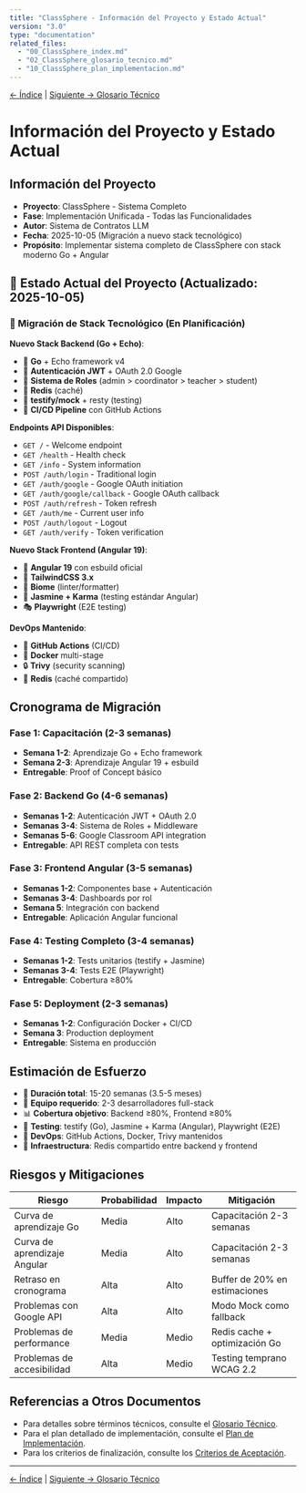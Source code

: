 ```yaml
---
title: "ClassSphere - Información del Proyecto y Estado Actual"
version: "3.0"
type: "documentation"
related_files:
  - "00_ClassSphere_index.md"
  - "02_ClassSphere_glosario_tecnico.md"
  - "10_ClassSphere_plan_implementacion.md"
---
```


[← Índice](00_ClassSphere_index.md) | [Siguiente → Glosario Técnico](02_ClassSphere_glosario_tecnico.md)

# Información del Proyecto y Estado Actual

## Información del Proyecto

- **Proyecto**: ClassSphere - Sistema Completo
- **Fase**: Implementación Unificada - Todas las Funcionalidades
- **Autor**: Sistema de Contratos LLM
- **Fecha**: 2025-10-05 (Migración a nuevo stack tecnológico)
- **Propósito**: Implementar sistema completo de ClassSphere con stack moderno Go + Angular

## 🚀 Estado Actual del Proyecto (Actualizado: 2025-10-05)

### 🔄 Migración de Stack Tecnológico (En Planificación)

**Nuevo Stack Backend (Go + Echo)**:
- 🎯 **Go** + Echo framework v4
- 🔐 **Autenticación JWT** + OAuth 2.0 Google
- 👥 **Sistema de Roles** (admin > coordinator > teacher > student)
- 💾 **Redis** (caché)
- 🧪 **testify/mock** + resty (testing)
- 🔧 **CI/CD Pipeline** con GitHub Actions

**Endpoints API Disponibles**:
- `GET /` - Welcome endpoint
- `GET /health` - Health check
- `GET /info` - System information
- `POST /auth/login` - Traditional login
- `GET /auth/google` - Google OAuth initiation
- `GET /auth/google/callback` - Google OAuth callback
- `POST /auth/refresh` - Token refresh
- `GET /auth/me` - Current user info
- `POST /auth/logout` - Logout
- `GET /auth/verify` - Token verification

**Nuevo Stack Frontend (Angular 19)**:
- 🚀 **Angular 19** con esbuild oficial
- 🎨 **TailwindCSS 3.x**
- 🧹 **Biome** (linter/formatter)
- 🧪 **Jasmine + Karma** (testing estándar Angular)
- 🎭 **Playwright** (E2E testing)

**DevOps Mantenido**:
- 🔧 **GitHub Actions** (CI/CD)
- 🐳 **Docker** multi-stage
- 🔒 **Trivy** (security scanning)
- 💾 **Redis** (caché compartido)

## Cronograma de Migración

### Fase 1: Capacitación (2-3 semanas)
- **Semana 1-2**: Aprendizaje Go + Echo framework
- **Semana 2-3**: Aprendizaje Angular 19 + esbuild
- **Entregable**: Proof of Concept básico

### Fase 2: Backend Go (4-6 semanas)
- **Semanas 1-2**: Autenticación JWT + OAuth 2.0
- **Semanas 3-4**: Sistema de Roles + Middleware
- **Semanas 5-6**: Google Classroom API integration
- **Entregable**: API REST completa con tests

### Fase 3: Frontend Angular (3-5 semanas)
- **Semanas 1-2**: Componentes base + Autenticación
- **Semanas 3-4**: Dashboards por rol
- **Semana 5**: Integración con backend
- **Entregable**: Aplicación Angular funcional

### Fase 4: Testing Completo (3-4 semanas)
- **Semanas 1-2**: Tests unitarios (testify + Jasmine)
- **Semanas 3-4**: Tests E2E (Playwright)
- **Entregable**: Cobertura ≥80%

### Fase 5: Deployment (2-3 semanas)
- **Semanas 1-2**: Configuración Docker + CI/CD
- **Semana 3**: Production deployment
- **Entregable**: Sistema en producción

## Estimación de Esfuerzo

- 📅 **Duración total**: 15-20 semanas (3.5-5 meses)
- 👥 **Equipo requerido**: 2-3 desarrolladores full-stack
- 📊 **Cobertura objetivo**: Backend ≥80%, Frontend ≥80%
- 🧪 **Testing**: testify (Go), Jasmine + Karma (Angular), Playwright (E2E)
- 🔧 **DevOps**: GitHub Actions, Docker, Trivy mantenidos
- 💾 **Infraestructura**: Redis compartido entre backend y frontend

## Riesgos y Mitigaciones

| Riesgo | Probabilidad | Impacto | Mitigación |
|--------|-------------|---------|------------|
| Curva de aprendizaje Go | Media | Alto | Capacitación 2-3 semanas |
| Curva de aprendizaje Angular | Media | Alto | Capacitación 2-3 semanas |
| Retraso en cronograma | Alta | Alto | Buffer de 20% en estimaciones |
| Problemas con Google API | Alta | Alto | Modo Mock como fallback |
| Problemas de performance | Media | Medio | Redis cache + optimización Go |
| Problemas de accesibilidad | Alta | Medio | Testing temprano WCAG 2.2 |

## Referencias a Otros Documentos

- Para detalles sobre términos técnicos, consulte el [Glosario Técnico](02_ClassSphere_glosario_tecnico.md).
- Para el plan detallado de implementación, consulte el [Plan de Implementación](10_ClassSphere_plan_implementacion.md).
- Para los criterios de finalización, consulte los [Criterios de Aceptación](12_ClassSphere_criterios_aceptacion.md).

---

[← Índice](00_ClassSphere_index.md) | [Siguiente → Glosario Técnico](02_ClassSphere_glosario_tecnico.md)
